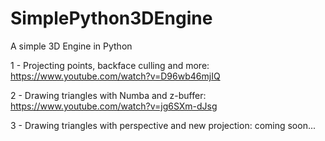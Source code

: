 # SimplePython3DEngine
A simple 3D Engine in Python

1 - Projecting points, backface culling and more: https://www.youtube.com/watch?v=D96wb46mjIQ

2 - Drawing triangles with Numba and z-buffer: https://www.youtube.com/watch?v=jg6SXm-dJsg

3 - Drawing triangles with perspective and new projection: coming soon...
